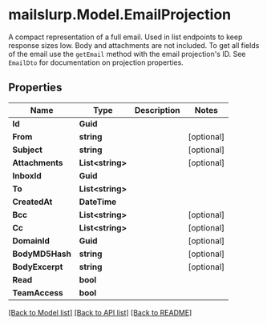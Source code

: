 # mailslurp.Model.EmailProjection
A compact representation of a full email. Used in list endpoints to keep response sizes low. Body and attachments are not included. To get all fields of the email use the `getEmail` method with the email projection's ID. See `EmailDto` for documentation on projection properties.

## Properties

Name | Type | Description | Notes
------------ | ------------- | ------------- | -------------
**Id** | **Guid** |  | 
**From** | **string** |  | [optional] 
**Subject** | **string** |  | [optional] 
**Attachments** | **List&lt;string&gt;** |  | [optional] 
**InboxId** | **Guid** |  | 
**To** | **List&lt;string&gt;** |  | 
**CreatedAt** | **DateTime** |  | 
**Bcc** | **List&lt;string&gt;** |  | [optional] 
**Cc** | **List&lt;string&gt;** |  | [optional] 
**DomainId** | **Guid** |  | [optional] 
**BodyMD5Hash** | **string** |  | [optional] 
**BodyExcerpt** | **string** |  | [optional] 
**Read** | **bool** |  | 
**TeamAccess** | **bool** |  | 

[[Back to Model list]](../README#documentation-for-models) [[Back to API list]](../README#documentation-for-api-endpoints) [[Back to README]](../README)

